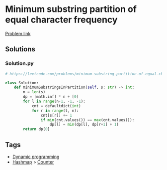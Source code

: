 # Minimum substring partition of equal character frequency

[Problem link](https://leetcode.com/problems/minimum-substring-partition-of-equal-character-frequency/)

## Solutions


### Solution.py
```py
# https://leetcode.com/problems/minimum-substring-partition-of-equal-character-frequency/

class Solution:
    def minimumSubstringsInPartition(self, s: str) -> int:
        n = len(s)
        dp = [math.inf] * n + [0]
        for l in range(n-1, -1, -1):
            cnt = defaultdict(int)
            for r in range(l, n):
                cnt[s[r]] += 1
                if min(cnt.values()) == max(cnt.values()):
                    dp[l] = min(dp[l], dp[r+1] + 1)
        return dp[0]
```
## Tags

* [Dynamic programming](/README.md#Dynamic_programming)
* [Hashmap](/README.md#Hashmap) > [Counter](/README.md#Hashmap-Counter)
